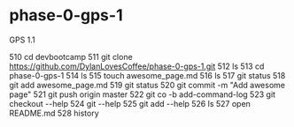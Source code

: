 # phase-0-gps-1
GPS 1.1

  510  cd devbootcamp
  511  git clone https://github.com/DylanLovesCoffee/phase-0-gps-1.git
  512  ls
  513  cd phase-0-gps-1 
  514  ls
  515  touch awesome_page.md
  516  ls
  517  git status
  518  git add awesome_page.md
  519  git status
  520  git commit -m "Add awesome page"
  521  git push origin master
  522  git co -b add-command-log
  523  git checkout --help
  524  git --help
  525  git add --help
  526  ls
  527  open README.md
  528  history